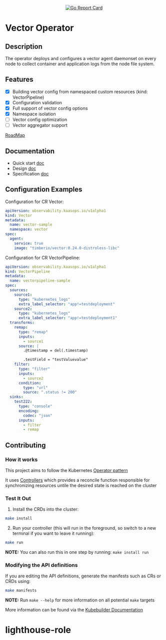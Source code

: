 <p align="center">
  <a href="https://goreportcard.com/report/github.com/kaasops/vector-operator">
    <img src="https://goreportcard.com/badge/github.com/kaasops/vector-operator" alt="Go Report Card">
  </a>
</p>


# Vector Operator

## Description
The operator deploys and configures a vector agent daemonset on every node to collect container and application logs from the node file system.

## Features

- [x] Building vector config from namespaced custom resources (kind: VectorPipeline)
- [x] Configuration validation
- [x] Full support of vector config options
- [x] Namespace isolation
- [ ] Vector config optimization
- [ ] Vector aggregator support

[RoadMap](https://github.com/orgs/kaasops/projects/1)

## Documentation
- Quick start [doc](https://github.com/kaasops/vector-operator/blob/main/docs/quick-start.md)
- Design [doc](https://github.com/kaasops/vector-operator/blob/main/docs/design.md)
- Specification [doc](https://github.com/kaasops/vector-operator/blob/main/docs/specification.md)

## Configuration Examples 
Configuration for CR Vector:
```yaml
apiVersion: observability.kaasops.io/v1alpha1
kind: Vector
metadata:
  name: vector-sample
  namespace: vector
spec:
  agent:
    service: true
    image: "timberio/vector:0.24.0-distroless-libc"
```

Configuration for CR VectorPipeline:
```yaml
apiVersion: observability.kaasops.io/v1alpha1
kind: VectorPipeline
metadata:
  name: vectorpipeline-sample
spec:
  sources:
    source1:
      type: "kubernetes_logs"
      extra_label_selector: "app!=testdeployment"
    source2:
      type: "kubernetes_logs"
      extra_label_selector: "app!=testdeployment1"
  transforms:
    remap:
      type: "remap"
      inputs:
        - source1
      source: |
        .@timestamp = del(.timestamp)

        .testField = "testValuevalue"
    filter:
      type: "filter"
      inputs:
        - source2
      condition:
        type: "vrl"
        source: ".status != 200"
  sinks:
    test222:
      type: "console"
      encoding:
        codec: "json"
      inputs:
        - filter
        - remap
```


## Contributing

### How it works
This project aims to follow the Kubernetes [Operator pattern](https://kubernetes.io/docs/concepts/extend-kubernetes/operator/)

It uses [Controllers](https://kubernetes.io/docs/concepts/architecture/controller/) 
which provides a reconcile function responsible for synchronizing resources untile the desired state is reached on the cluster 

### Test It Out
1. Install the CRDs into the cluster:

```sh
make install
```

2. Run your controller (this will run in the foreground, so switch to a new terminal if you want to leave it running):

```sh
make run
```

**NOTE:** You can also run this in one step by running: `make install run`

### Modifying the API definitions
If you are editing the API definitions, generate the manifests such as CRs or CRDs using:

```sh
make manifests
```

**NOTE:** Run `make --help` for more information on all potential `make` targets

More information can be found via the [Kubebuilder Documentation](https://book.kubebuilder.io/introduction.html)

# lighthouse-role
